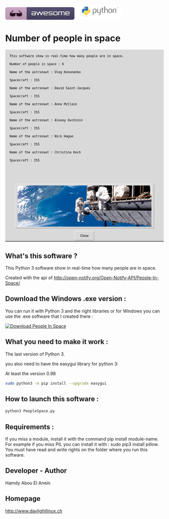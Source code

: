 ![Awesome](awesome.svg) ![Python](python.png)  

# Number of people in space

![Screenshot](screenshot.png)

## What's this software ?  

This Python 3 software show in real-time how many people are in space.

Created with the api of http://open-notify.org/Open-Notify-API/People-In-Space/

## Download the Windows .exe version :

You can run it with Python 3 and the right libraries or for Windows you can use the .exe software that I created there :

[![Download People In Space](https://img.shields.io/sourceforge/dm/people-in-space.svg)](https://sourceforge.net/projects/people-in-space/files/latest/download)

## What you need to make it work :  


The last version of Python 3.

you also need to have the easygui library for python 3:

At least the version 0.98

```sh
sudo python3 -m pip install --upgrade easygui 
```

## How to launch this software :  

```sh
python3 PeopleSpace.py
```  

## Requirements :

If you miss a module, install it with the command pip install module-name. For example if you miss PIL you can install it with : sudo pip3 install pillow.
You must have read and write rights on the folder where you run this software.


## Developer - Author

Hamdy Abou El Anein

## Homepage

http://www.daylightlinux.ch 
